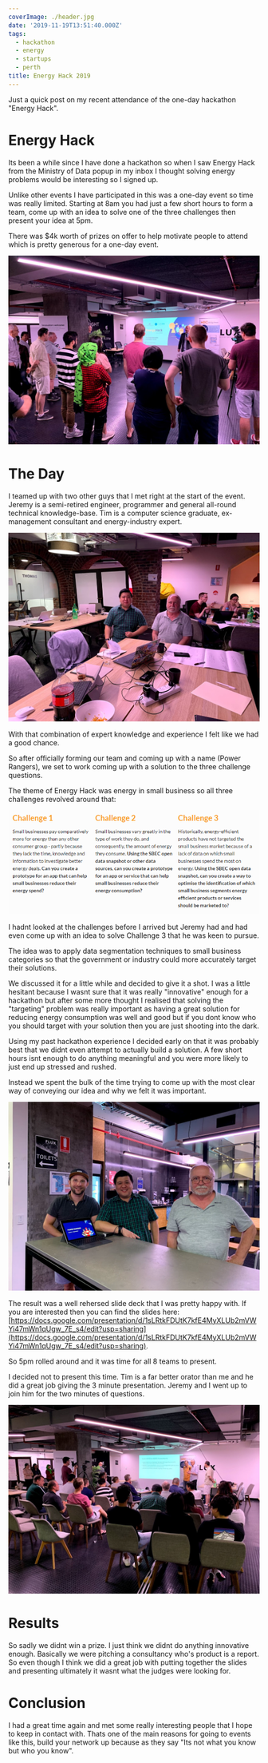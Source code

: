 ```yaml
---
coverImage: ./header.jpg
date: '2019-11-19T13:51:40.000Z'
tags:
  - hackathon
  - energy
  - startups
  - perth
title: Energy Hack 2019
---
```


Just a quick post on my recent attendance of the one-day hackathon "Energy Hack".

<!-- more -->

# Energy Hack

Its been a while since I have done a hackathon so when I saw Energy Hack from the Ministry of Data popup in my inbox I thought solving energy problems would be interesting so I signed up.

Unlike other events I have participated in this was a one-day event so time was really limited. Starting at 8am you had just a few short hours to form a team, come up with an idea to solve one of the three challenges then present your idea at 5pm.

There was \$4k worth of prizes on offer to help motivate people to attend which is pretty generous for a one-day event.

[![](./welcome.jpg)](./welcome.jpg)

# The Day

I teamed up with two other guys that I met right at the start of the event. Jeremy is a semi-retired engineer, programmer and general all-round technical knowledge-base. Tim is a computer science graduate, ex-management consultant and energy-industry expert.

[![](./tim_jer.jpg)](./tim_jer.jpg)

With that combination of expert knowledge and experience I felt like we had a good chance.

So after officially forming our team and coming up with a name (Power Rangers), we set to work coming up with a solution to the three challenge questions.

The theme of Energy Hack was energy in small business so all three challenges revolved around that:

[![](./challenges.png)](./challenges.png)

I hadnt looked at the challenges before I arrived but Jeremy had and had even come up with an idea to solve Challenge 3 that he was keen to pursue.

The idea was to apply data segmentation techniques to small business categories so that the government or industry could more accurately target their solutions.

We discussed it for a little while and decided to give it a shot. I was a little hesitant because I wasnt sure that it was really "innovative" enough for a hackathon but after some more thought I realised that solving the "targeting" problem was really important as having a great solution for reducing energy consumption was well and good but if you dont know who you should target with your solution then you are just shooting into the dark.

Using my past hackathon experience I decided early on that it was probably best that we didnt even attempt to actually build a solution. A few short hours isnt enough to do anything meaningful and you were more likely to just end up stressed and rushed.

Instead we spent the bulk of the time trying to come up with the most clear way of conveying our idea and why we felt it was important.

[![](./preso.jpg)](./preso.jpg)

The result was a well rehersed slide deck that I was pretty happy with. If you are interested then you can find the slides here: [https://docs.google.com/presentation/d/1sLRtkFDUtK7kfE4MyXLUb2mVWYi47mWn1qUgw_7E_s4/edit?usp=sharing](https://docs.google.com/presentation/d/1sLRtkFDUtK7kfE4MyXLUb2mVWYi47mWn1qUgw_7E_s4/edit?usp=sharing).

So 5pm rolled around and it was time for all 8 teams to present.

I decided not to present this time. Tim is a far better orator than me and he did a great job giving the 3 minute presentation. Jeremy and I went up to join him for the two minutes of questions.

[![](./watching-pres.jpg)](./watching-pres.jpg)

# Results

So sadly we didnt win a prize. I just think we didnt do anything innovative enough. Basically we were pitching a consultancy who's product is a report. So even though I think we did a great job with putting together the slides and presenting ultimately it wasnt what the judges were looking for.

# Conclusion

I had a great time again and met some really interesting people that I hope to keep in contact with. Thats one of the main reasons for going to events like this, build your network up because as they say "Its not what you know but who you know".
